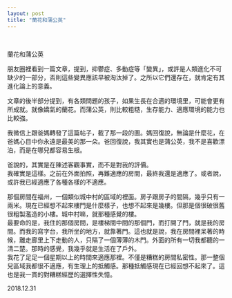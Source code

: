 ```yaml
---
layout: post
title: "蘭花和蒲公英"
---
```


  
&nbsp;
&nbsp;


蘭花和蒲公英

朋友圈裡看到一篇文章，提到，抑鬱症、多動症等「變異」，或許是人類進化不可缺少的一部分，否則這些變異應該早被淘汰掉了。之所以它們還存在，就肯定有其進化論上的意義。

文章的後半部分提到，有各類問題的孩子，如果生長在合適的環境里，可能會更有所成就。就像嬌氣的蘭花。而蒲公英，則比較粗糙，生存能力、適應環境的能力也比較強。

我微信上跟爸媽轉發了這篇帖子，截了那一段的圖。媽回復說，無論是什麼花，在爸媽心目中你永遠是最美的那一朵。爸回復說，我其實也是蒲公英，我不是喜歡漂泊，而是在哪兒都容易生根。

爸說的，其實是在陳述客觀事實，而不是對我的評價。
<br>我確實是這樣。之前在外面拍照，再難適應的房間，最終我還是適應了。或者說，或許我已經適應了各種各樣的不適應。

那個房間在福州，一個類似城中村的區域的裡面。房子跟房子的間隔，幾乎只有一兩米。現在已經想不起來樓門是什麼樣子，也想不起來是幾樓。但那是個很破很舊很粗製濫造的小樓。城中村嘛，就那種感覺的樓。
<br>最要命的是，我住的那個房間，是樓梯間中間的那個門，而打開了門，就是我的房間。而我的寫字台，我所坐的地方，就靠著門。這也就是說，我在房間裡呆著的時候，離走廊里上下走動的人，只隔了一個薄薄的木門。外面的所有一切我都聽的一清二楚。那時的感覺，我幾乎就是生活在了戶外。
<br>我花了足足一個星期以上的時間來適應那裡。不僅是糟糕的房間私密性。那一整個兒區域我都很不適應，有生理上的抵觸感。那種抵觸感現在已經回想不起來了。這也是我一貫的對糟糕經歷的選擇性失憶。

2018.12.31